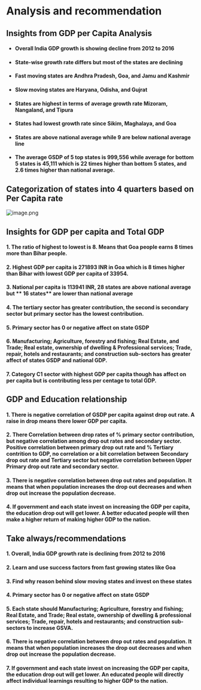 # Analysis and recommendation

## Insights from GDP per Capita Analysis
* #### Overall India GDP growth is showing decline from 2012 to 2016
* #### State-wise growth rate differs but most of the states are declining
* #### Fast moving states are **Andhra Pradesh, Goa, and Jamu and Kashmir**
* #### Slow moving states are **Haryana, Odisha, and Gujrat**
* #### States are highest in terms of average growth rate **Mizoram, Nangaland, and Tipura**
* #### States had lowest growth rate since **Sikim, Maghalaya, and Goa**
* #### States are above national average while 9 are below national average line
* #### The average GSDP of 5 top states is 999,556 while average for bottom 5 states is 45,111 which is 22 times higher than bottom 5 states, and 2.6 times higher than national average.


## Categorization of states into 4 quarters based on Per Capita rate
![image.png](attachment:e57010a1-e8ea-4bf6-9684-07b4fe987859.png)

## Insights for GDP per capita and Total GDP

#### 1. The ratio of highest to lowest is 8. Means that **Goa** people earns 8 times more than **Bihar** people.
#### 2. Highest GDP per capita is **271893** INR in **Goa** which is 8 times higher than **Bihar** with lowest GDP per capita of 33954.
#### 3. National per capita is **113941** INR, 28 states are above national average but ** 16 states** are lower than **national avera**ge
#### 4. The tertiary sector has greater contribution, the second is secondary sector but primary sector has the lowest contribution.
#### 5. Primary sector has 0 or negative affect on state GSDP
#### 6. Manufacturing; Agriculture, forestry and fishing; Real Estate, and Trade; Real estate, ownership of dwelling & Professional services; Trade, repair, hotels and restaurants; and construction sub-sectors has greater affect of states GSDP and national GDP.
#### 7. **Category C1** sector with highest GDP per capita though has affect on per capita but is contributing less per centage to total GDP.

## GDP and Education relationship

#### 1. There is negative correlation of GSDP per capita against drop out rate. A raise in drop means there lower GDP per capita.
#### 2. There Correlation between drop rates of % primary sector contribution, but negative correlation among drop out rates and secondary sector. Positive correlation between primary drop out rate and % Tertiary contrition to GDP, no correlation or a bit correlation between Secondary drop out rate and Tertiary sector but negative correlation between Upper Primary drop out rate and secondary sector.
#### 3. There is negative correlation between drop out rates and population. It means that when population increases the drop out decreases and when drop out increase the population decrease.
#### 4. If government and each state invest on increasing the GDP per capita, the education drop out will get lower. A better educated people will then make a higher return of making higher GDP to the nation.


## Take always/recommendations
#### 1. Overall, India GDP growth rate is declining from 2012 to 2016
#### 2. Learn and use success factors from fast growing states like Goa
#### 3. Find why reason behind slow moving states and invest on these states
#### 4. Primary sector has 0 or negative affect on state GSDP
#### 5. Each state should Manufacturing; Agriculture, forestry and fishing; Real Estate, and Trade; Real estate, ownership of dwelling & professional services; Trade, repair, hotels and restaurants; and construction sub- sectors to increase GSVA.
#### 6. There is negative correlation between drop out rates and population. It means that when population increases the drop out decreases and when drop out increase the population decrease.
#### 7. If government and each state invest on increasing the GDP per capita, the education drop out will get lower. An educated people will directly affect individual learnings resulting to higher GDP to the nation.
